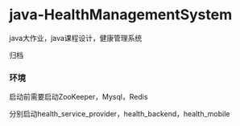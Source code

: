 # java-HealthManagementSystem
java大作业，java课程设计，健康管理系统

归档

### 环境
启动前需要启动ZooKeeper，Mysql，Redis

分别启动health_service_provider，health_backend，health_mobile